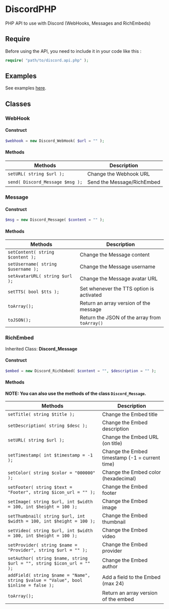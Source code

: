 # DiscordPHP
PHP API to use with Discord (WebHooks, Messages and RichEmbeds) 

## Require
Before using the API, you need to include it in your code like this :
```php
require( "path/to/discord.api.php" );
```

## Examples
See examples [here](https://github.com/Guthen/DiscordPHP/tree/master/examples).

## Classes

### WebHook

#### Construct
```php
$webhook = new Discord_WebHook( $url = "" );
```

#### Methods
|        Methods          |       Description      |
|-------------------------|------------------------|
| `setURL( string $url );` | Change the Webhook URL | 
| `send( Discord_Message $msg );` | Send the Message/RichEmbed |

### Message

#### Construct
```php
$msg = new Discord_Message( $content = "" );
```

#### Methods
|        Methods          |       Description      |
|-------------------------|------------------------|
| `setContent( string $content );` | Change the Message content | 
| `setUsername( string $username );` | Change the Message username | 
| `setAvatarURL( string $url );` | Change the Message avatar URL | 
| `setTTS( bool $tts );` | Set whenever the TTS option is activated |
| `toArray();` | Return an array version of the message |
| `toJSON();` | Return the JSON of the array from `toArray()` |

### RichEmbed
Inherited Class: **Discord_Message**

#### Construct
```php
$embed = new Discord_RichEmbed( $content = "", $description = "" );
```

#### Methods
**NOTE: You can also use the methods of the class `Discord_Message`.**

| Methods | Description |
|---------|-------------|
| `setTitle( string $title );` | Change the Embed title |
| `setDescription( string $desc );` | Change the Embed description |
| `setURL( string $url );` | Change the Embed URL (on title) |
| `setTimestamp( int $timestamp = -1 );` | Change the Embed timestamp (-1 = current time) |
| `setColor( string $color = "000000" );` | Change the Embed color (hexadecimal) |
| `setFooter( string $text = "Footer", string $icon_url = "" );` | Change the Embed footer |
| `setImage( string $url, int $width = 100, int $height = 100 );` | Change the Embed image |
| `setThumbnail( string $url, int $width = 100, int $height = 100 );` | Change the Embed thumbnail |
| `setVideo( string $url, int $width = 100, int $height = 100 );` | Change the Embed video |
| `setProvider( string $name = "Provider", string $url = "" );` | Change the Embed provider |
| `setAuthor( string $name, string $url = "", string $icon_url = "" );` | Change the Embed author |
| `addField( string $name = "Name", string $value = "Value", bool $inline = false );` | Add a field to the Embed (max 24) |
| `toArray();` | Return an array version of the embed |
